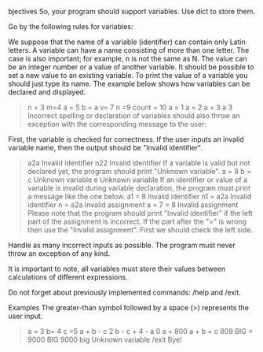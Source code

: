bjectives
So, your program should support variables. Use dict to store them.

Go by the following rules for variables:

We suppose that the name of a variable (identifier) can contain only Latin letters.
A variable can have a name consisting of more than one letter.
The case is also important; for example, n is not the same as N.
The value can be an integer number or a value of another variable.
It should be possible to set a new value to an existing variable.
To print the value of a variable you should just type its name.
The example below shows how variables can be declared and displayed.

> n = 3
> m=4
> a  =   5
> b = a
> v=   7
> n =9
> count = 10
> a = 1
> a = 2
> a = 3
> a
3
Incorrect spelling or declaration of variables should also throw an exception with the corresponding message to the user:

First, the variable is checked for correctness. If the user inputs an invalid variable name, then the output should be "Invalid identifier".
> a2a
Invalid identifier
> n22
Invalid identifier
If a variable is valid but not declared yet, the program should print "Unknown variable".
> a = 8
> b = c
Unknown variable
> e
Unknown variable
If an identifier or value of a variable is invalid during variable declaration, the program must print a message like the one below.
> a1 = 8
Invalid identifier
> n1 = a2a
Invalid identifier
> n = a2a
Invalid assignment
> a = 7 = 8
Invalid assignment
Please note that the program should print "Invalid identifier" if the left part of the assignment is incorrect. If the part after the "=" is wrong then use the "Invalid assignment". First we should check the left side.

Handle as many incorrect inputs as possible. The program must never throw an exception of any kind.

It is important to note, all variables must store their values between calculations of different expressions.

Do not forget about previously implemented commands: /help and /exit.

Examples
The greater-than symbol followed by a space (>) represents the user input.

> a  =  3
> b= 4
> c =5
> a + b - c
2
> b - c + 4 - a
0
> a = 800
> a + b + c
809
> BIG = 9000
> BIG
9000
> big
Unknown variable
> /exit
Bye!